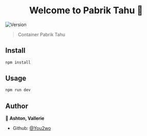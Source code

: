 <h1 align="center">Welcome to Pabrik Tahu 👋</h1>
<p>
  <img alt="Version" src="https://img.shields.io/badge/version-0.1-blue.svg?cacheSeconds=2592000" />
</p>

> Container Pabrik Tahu

## Install

```sh
npm install
```

## Usage

```sh
npm run dev
```

## Author

👤 **Ashton, Vallerie**

* Github: [@You2wo](https://github.com/You2wo)